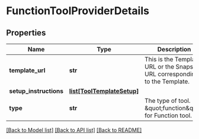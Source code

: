 # FunctionToolProviderDetails

## Properties
Name | Type | Description | Notes
------------ | ------------- | ------------- | -------------
**template_url** | **str** | This is the Template URL or the Snapshot URL corresponding to the Template. | [optional] 
**setup_instructions** | [**list[ToolTemplateSetup]**](ToolTemplateSetup.md) |  | [optional] 
**type** | **str** | The type of tool. \&quot;function\&quot; for Function tool. | 

[[Back to Model list]](../README.md#documentation-for-models) [[Back to API list]](../README.md#documentation-for-api-endpoints) [[Back to README]](../README.md)

